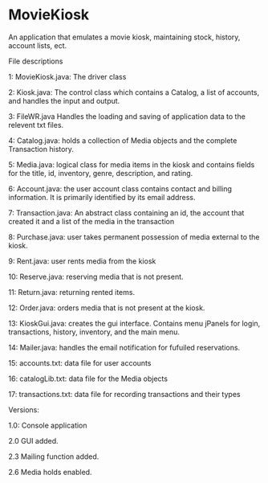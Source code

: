 # MovieKiosk
An application that emulates a movie kiosk, maintaining stock, history, account lists, ect.

File descriptions

1: MovieKiosk.java: The driver class

2: Kiosk.java:  The control class which contains a Catalog, a list of accounts, and handles the input and output.

3: FileWR.java Handles the loading and saving of application data to the relevent txt files.

4: Catalog.java: holds a collection of Media objects and the complete Transaction history.  

5: Media.java:  logical class for media items in the kiosk and contains fields for the title,
    id, inventory, genre, description, and rating.
    
6: Account.java: the user account class contains contact and billing information.
    It is primarily identified by its email address.
    
7: Transaction.java: An abstract class containing an id, the account that created it and a list
     of the media in the transaction
    
8: Purchase.java: user takes permanent possession of media external to the kiosk.

9: Rent.java: user rents media from the kiosk

10: Reserve.java: reserving media that is not present.

11: Return.java: returning rented items.

12: Order.java: orders media that is not present at the kiosk.

13: KioskGui.java: creates the gui interface.  Contains menu jPanels for login, transactions,
    history, inventory, and the main menu.

14: Mailer.java: handles the email notification for fufuiled reservations.

15: accounts.txt: data file for user accounts

16: catalogLib.txt: data file for the Media objects 

17: transactions.txt: data file for recording transactions and their types 

Versions:

1.0: Console application

2.0 GUI added.

2.3 Mailing function added.

2.6 Media holds enabled.
